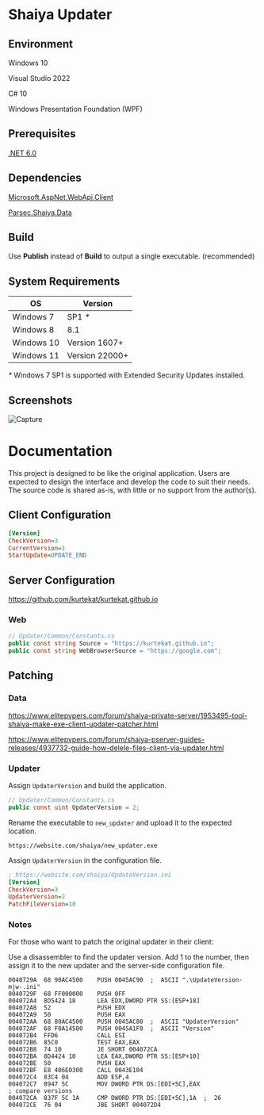 # Shaiya Updater

## Environment

Windows 10

Visual Studio 2022

C# 10

Windows Presentation Foundation (WPF)

## Prerequisites

[.NET 6.0](https://dotnet.microsoft.com/en-us/download/dotnet/6.0)

## Dependencies

[Microsoft.AspNet.WebApi.Client](https://www.nuget.org/packages/Microsoft.AspNet.WebApi.Client/)

[Parsec.Shaiya.Data](https://www.nuget.org/packages/Parsec.Shaiya.Data/)

## Build

Use **Publish** instead of **Build** to output a single executable. (recommended)

## System Requirements

OS            | Version           |
--------------|-------------------|
Windows 7     | SP1 *\**          |
Windows 8     | 8.1               |
Windows 10    | Version 1607+     |
Windows 11    | Version 22000+    |

*\** Windows 7 SP1 is supported with Extended Security Updates installed.

## Screenshots

![Capture](https://github.com/kurtekat/shaiya-updater/assets/142125482/ee526f55-5a0f-45fa-a6ed-d231434b21f1)

# Documentation

This project is designed to be like the original application. Users are expected to design the interface and develop the code to suit their needs. The source code is shared as-is, with little or no support from the author(s).

## Client Configuration

```ini
[Version]
CheckVersion=3
CurrentVersion=1
StartUpdate=UPDATE_END
```

## Server Configuration

https://github.com/kurtekat/kurtekat.github.io

### Web

```csharp
// Updater/Common/Constants.cs
public const string Source = "https://kurtekat.github.io";
public const string WebBrowserSource = "https://google.com";
```

## Patching

### Data

https://www.elitepvpers.com/forum/shaiya-private-server/1953495-tool-shaiya-make-exe-client-updater-patcher.html

https://www.elitepvpers.com/forum/shaiya-pserver-guides-releases/4937732-guide-how-delele-files-client-via-updater.html

### Updater

Assign `UpdaterVersion` and build the application.

```csharp
// Updater/Common/Constants.cs
public const uint UpdaterVersion = 2;
```

Rename the executable to `new_updater` and upload it to the expected location.

```
https://website.com/shaiya/new_updater.exe
```

Assign `UpdaterVersion` in the configuration file.

```ini
; https://website.com/shaiya/UpdateVersion.ini
[Version]
CheckVersion=3
UpdaterVersion=2
PatchFileVersion=10
```

### Notes

For those who want to patch the original updater in their client:

Use a disassembler to find the updater version. Add 1 to the number, then assign it to the new updater and the server-side configuration file.

```
0040729A  68 90AC4500    PUSH 0045AC90  ;  ASCII ".\UpdateVersion-mjw-.ini"
0040729F  68 FF000000    PUSH 0FF
004072A4  8D5424 18      LEA EDX,DWORD PTR SS:[ESP+18]
004072A8  52             PUSH EDX
004072A9  50             PUSH EAX
004072AA  68 80AC4500    PUSH 0045AC80  ;  ASCII "UpdaterVersion"
004072AF  68 F0A14500    PUSH 0045A1F0  ;  ASCII "Version"
004072B4  FFD6           CALL ESI
004072B6  85C0           TEST EAX,EAX
004072B8  74 10          JE SHORT 004072CA
004072BA  8D4424 10      LEA EAX,DWORD PTR SS:[ESP+10]
004072BE  50             PUSH EAX
004072BF  E8 406E0300    CALL 0043E104
004072C4  83C4 04        ADD ESP,4
004072C7  8947 5C        MOV DWORD PTR DS:[EDI+5C],EAX
; compare versions
004072CA  837F 5C 1A     CMP DWORD PTR DS:[EDI+5C],1A  ;  26
004072CE  76 04          JBE SHORT 004072D4
```
